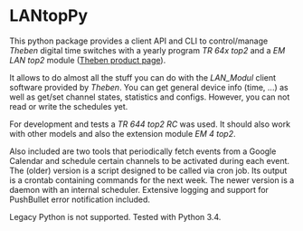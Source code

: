 LANtopPy
========

This python package provides a client API and CLI to control/manage *Theben* digital time switches with a yearly program *TR 64x top2* and a *EM LAN top2* module ([Theben product page][0]).

It allows to do almost all the stuff you can do with the *LAN_Modul* client software provided by *Theben*.
You can get general device info (time, ...) as well as get/set channel states, statistics and configs.
However, you can not read or write the schedules yet.

For development and tests a *TR 644 top2 RC* was used.
It should also work with other models and also the extension module *EM 4 top2*.

Also included are two tools that periodically fetch events from a Google Calendar and schedule certain channels to be activated during each event.
The (older) version is a script designed to be called via cron job. Its output is a crontab containing commands for the next week.
The newer version is a daemon with an internal scheduler. Extensive logging and support for PushBullet error notification included.

Legacy Python is not supported. Tested with Python 3.4.

[0]: http://www.theben.de/en/Products/TIME/Digital-time-switches/DIN-rail/Yearly-program/Yearly-program "Theben product page"
